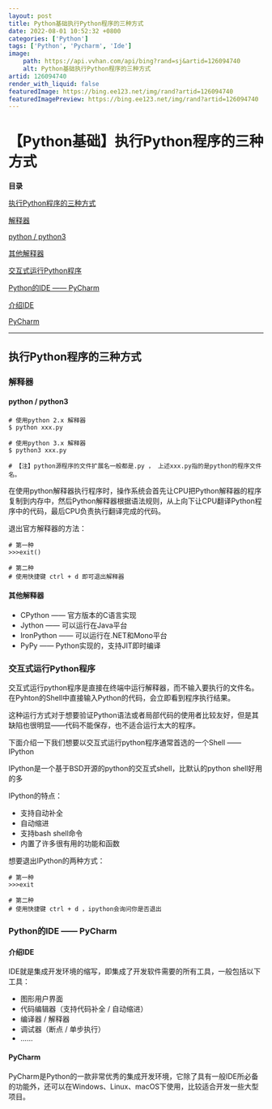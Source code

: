 ```yaml
---
layout: post
title: Python基础执行Python程序的三种方式
date: 2022-08-01 10:52:32 +0800
categories: ['Python']
tags: ['Python', 'Pycharm', 'Ide']
image:
    path: https://api.vvhan.com/api/bing?rand=sj&artid=126094740
    alt: Python基础执行Python程序的三种方式
artid: 126094740
render_with_liquid: false
featuredImage: https://bing.ee123.net/img/rand?artid=126094740
featuredImagePreview: https://bing.ee123.net/img/rand?artid=126094740
---
```


# 【Python基础】执行Python程序的三种方式

**目录**

[执行Python程序的三种方式](#%E4%B8%80%E3%80%81%E6%89%A7%E8%A1%8CPython%E7%A8%8B%E5%BA%8F%E7%9A%84%E4%B8%89%E7%A7%8D%E6%96%B9%E5%BC%8F)

[解释器](#%E8%A7%A3%E9%87%8A%E5%99%A8)

[python / python3](#python%20%2F%20python3)

[其他解释器](#%E5%85%B6%E4%BB%96%E8%A7%A3%E9%87%8A%E5%99%A8)

[交互式运行Python程序](#%C2%A0%20%E4%BA%A4%E4%BA%92%E5%BC%8F%E8%BF%90%E8%A1%8CPython%E7%A8%8B%E5%BA%8F)

[Python的IDE —— PyCharm](#Python%E7%9A%84IDE%20%E2%80%94%E2%80%94%20PyCharm)

[介绍IDE](#%E4%BB%8B%E7%BB%8DIDE)

[PyCharm](#PyCharm)

---

## 执行Python程序的三种方式

### 解释器

#### python / python3

```
# 使用python 2.x 解释器
$ python xxx.py

# 使用python 3.x 解释器
$ python3 xxx.py

# 【注】python源程序的文件扩展名一般都是.py ， 上述xxx.py指的是python的程序文件名。
```

在使用python解释器执行程序时，操作系统会首先让CPU把Python解释器的程序复制到内存中，然后Python解释器根据语法规则，从上向下让CPU翻译Python程序中的代码，最后CPU负责执行翻译完成的代码。

退出官方解释器的方法：

```
# 第一种
>>>exit()

# 第二种
# 使用快捷键 ctrl + d 即可退出解释器
```

#### 其他解释器

* CPython —— 官方版本的C语言实现
* Jython —— 可以运行在Java平台
* IronPython —— 可以运行在.NET和Mono平台
* PyPy —— Python实现的，支持JIT即时编译

### 交互式运行Python程序

交互式运行python程序是直接在终端中运行解释器，而不输入要执行的文件名。在Pyhton的Shell中直接输入Python的代码，会立即看到程序执行结果。

这种运行方式对于想要验证Python语法或者局部代码的使用者比较友好，但是其缺陷也很明显——代码不能保存，也不适合运行太大的程序。

下面介绍一下我们想要以交互式运行python程序通常首选的一个Shell —— IPython

IPython是一个基于BSD开源的python的交互式shell，比默认的python shell好用的多

IPython的特点：

* 支持自动补全
* 自动缩进
* 支持bash shell命令
* 内置了许多很有用的功能和函数

想要退出IPython的两种方式：

```
# 第一种
>>>exit

# 第二种
# 使用快捷键 ctrl + d ，ipython会询问你是否退出
```

### Python的IDE —— PyCharm

#### 介绍IDE

IDE就是集成开发环境的缩写，即集成了开发软件需要的所有工具，一般包括以下工具：

* 图形用户界面
* 代码编辑器（支持代码补全 / 自动缩进）
* 编译器 / 解释器
* 调试器（断点 / 单步执行）
* ……

#### PyCharm

PyCharm是Python的一款非常优秀的集成开发环境，它除了具有一般IDE所必备的功能外，还可以在Windows、Linux、macOS下使用，比较适合开发一些大型项目。
